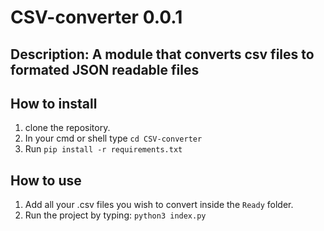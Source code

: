 # CSV-converter 0.0.1
## Description: A module that converts csv files to formated JSON readable files

## How to install
1. clone the repository.
2. In your cmd or shell type `cd CSV-converter`
3. Run `pip install -r requirements.txt`

## How to use
1. Add all your .csv files you wish to convert inside the `Ready` folder.
2. Run the project by typing: `python3 index.py`
